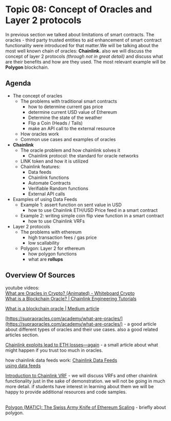 # Topic 08: Concept of Oracles and Layer 2 protocols

In previous section we talked about limitations of smart contracts. The oracles - third party trusted entities to aid enhancement of smart contract functionality were introduced for that matter.We will be talking about the most well known chain of oracles: **Chainlink.** also we will discuss the concept of layer 2 protocols _(through not in great detail)_ and discuss what are their benefits and how are they used. The most relevant example will be **Polygon** blockchain.

## Agenda

* The concept of oracles
  * The problems with traditional smart contracts
    * how to determine current gas price
    * determine current USD value of Ethereum
    * Determine the state of the weather
    * Flip a Coin (Heads / Tails)
    * make an API call to the external resource
  * How oracles work
  * Common use cases and examples of oracles
* **Chainlink**
  * The oracle problem and how chainlink solves it
    * Chainlink protocol: the standard for oracle networks
  * LINK token and how it is utilized
  * Chainlink features:
    * Data feeds
    * Chainlink functions
    * Automate Contracts
    * Verifiable Random functions
    * External API calls
* Examples of using Data Feeds
  * Example 1: assert function on sent value in USD
    * how to use Chainlink ETH/USD Price feed in a smart contract
  * Example 2: writing simple coin flip view function in a smart contract
    * how to use Chainlink VRFs
* Layer 2 protocols
  * The problems with ethereum
    * high transaction fees / gas price
    * low scallability
  * Polygon: Layer 2 for ethereum
    * how polygon functions
    * what are **rollups**

## Overview Of Sources

youtube videos:\
[What are Oracles in Crypto? (Animated) - Whiteboard Crypto](https://www.youtube.com/watch?v=uycQ7ReSt\_c)\
[What is a Blockchain Oracle? | Chainlink Engineering Tutorials](https://www.youtube.com/watch?v=ZJfkNzyO7-U)

[What is a blockchain oracle | Medium article](https://betterprogramming.pub/what-is-a-blockchain-oracle-f5ccab8dbd72)

[https://supraoracles.com/academy/what-are-oracles/](https://supraoracles.com/academy/what-are-oracles/) - a good article about different types of oracles and their use cases. also a good related articles section.

[Chainlink exploits lead to ETH losses—again](https://coingeek.com/chainlink-exploits-lead-to-eth-losses-again/) - a small article about what might happen if you trust too much in oracles.

how chainlink data feeds work: [Chainlink Data Feeds](https://docs.chain.link/data-feeds)\
[using data feeds](https://docs.chain.link/data-feeds/using-data-feeds)

[Introduction to Chainlink VRF](https://docs.chain.link/vrf/v2/introduction) - we will discuss VRFs and other chainlink functionality just in the sake of demonstration. we will not be going in much more detail. if students have interest in learning about them we will be happy to provide additional resources and code samples.

\
[Polygon (MATIC): The Swiss Army Knife of Ethereum Scaling](https://www.gemini.com/cryptopedia/polygon-crypto-matic-network-dapps-erc20-token) - briefly about polygon.
